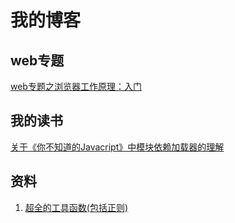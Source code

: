 # 我的博客
## web专题
[web专题之浏览器工作原理：入门](https://github.com/chuangwei/blog/issues/2)
## 我的读书
[关于《你不知道的Javacript》中模块依赖加载器的理解](https://github.com/chuangwei/blog/issues/1)
## 资料
1. [超全的工具函数(包括正则)](https://juejin.im/post/5e6cf42bf265da57397e3694)
